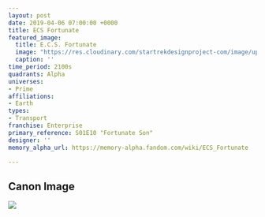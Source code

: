 ```yaml
---
layout: post
date: 2019-04-06 07:00:00 +0000
title: ECS Fortunate
featured_image:
  title: E.C.S. Fortunate
  image: "https://res.cloudinary.com/startrekdesignproject-com/image/upload/v1554868246/ECSFortunate.png"
  caption: ''
time_period: 2100s
quadrants: Alpha
universes:
- Prime
affiliations:
- Earth
types:
- Transport
franchise: Enterprise
primary_reference: S01E10 "Fortunate Son"
designer: ''
memory_alpha_url: https://memory-alpha.fandom.com/wiki/ECS_Fortunate

---
```

## Canon Image

![](https://res.cloudinary.com/startrekdesignproject-com/image/upload/v1554606476/ECSFortunate1.jpg)